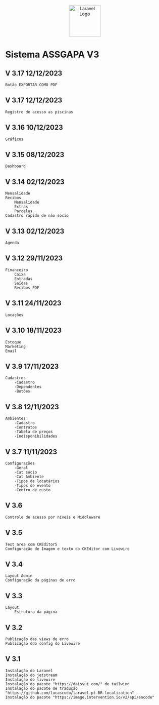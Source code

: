 <p align="center">
<a href="https://github.com/osvaldolaini" target="_blank">
<img src="https://avatars.githubusercontent.com/u/75580327?s=64&v=4" width="100" alt="Laravel Logo">
</a>
</p>

# Sistema ASSGAPA V3
## V 3.17 12/12/2023
    Botão EXPORTAR COMO PDF

## V 3.17 12/12/2023
    Registro de acesso as piscinas

## V 3.16 10/12/2023
    Gráficos

## V 3.15 08/12/2023
    Dashboard
    
## V 3.14 02/12/2023
    Mensalidade
    Recibos 
        Mensalidade
        Extras
        Parcelas
    Cadastro rápido de não sócio

## V 3.13 02/12/2023
    Agenda
    
## V 3.12 29/11/2023
    Financeiro
        Caixa
        Entradas
        Saídas
        Recibos PDF

## V 3.11 24/11/2023
    Locações

## V 3.10 18/11/2023
    Estoque
    Marketing
    Email
        
## V 3.9 17/11/2023
    Cadastros
        -Cadastro
        -Dependentes
        -Botões

## V 3.8 12/11/2023
    Ambientes
        -Cadastro
        -Contratos
        -Tabela de preços
        -Indisponibilidades
        
## V 3.7 11/11/2023
    Configurações
        -Geral
        -Cat sócio
        -Cat Ambiente
        -Tipos de locatários
        -Tipos de evento
        -Centro de custo
## V 3.6
    Controle de acesso por níveis e Middleware
## V 3.5 
    Text area com CKEditor5
    Configuração de Imagem e texto do CKEditor com Livewire
## V 3.4 
    Layout Admin
    Configuração da páginas de erro

## V 3.3
    Layout
        Estrutura da página

## V 3.2
    Publicação das views de erro
    Publicação ddo config do Livewire

## V 3.1
    Instalação do Laravel
    Instalação do jetstream
    Instalação do livewire
    Instalação do pacote "https://daisyui.com/" de tailwind
    Instalação do pacote de tradução "https://github.com/lucascudo/laravel-pt-BR-localization"
    Instalação do pacote "https://image.intervention.io/v2/api/encode"
